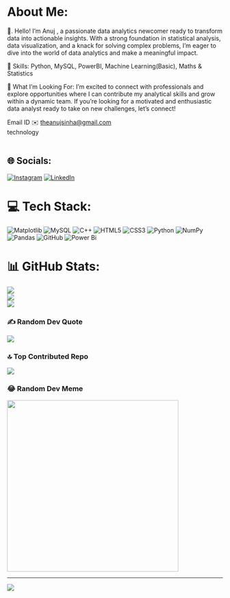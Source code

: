 



#  About Me:
👋. Hello! I’m Anuj , a passionate data analytics newcomer ready to transform data into actionable insights. With a strong foundation in statistical analysis, data visualization, and a knack for solving complex problems, I’m eager to dive into the world of data analytics and make a meaningful impact.

🔧 Skills: Python, MySQL, PowerBI, Machine Learning(Basic), Maths & Statistics



💼 What I’m Looking For: I’m excited to connect with professionals and explore opportunities where I can contribute my analytical skills and grow within a dynamic team. If you’re looking for a motivated and enthusiastic data analyst ready to take on new challenges, let’s connect!

Email ID 
✉️ theanujsinha@gmail.com <br>technology <br><br>


## 🌐 Socials:
[![Instagram](https://img.shields.io/badge/Instagram-%23E4405F.svg?logo=Instagram&logoColor=white)](https://instagram.com/theanujsinha) [![LinkedIn](https://img.shields.io/badge/LinkedIn-%230077B5.svg?logo=linkedin&logoColor=white)](https://linkedin.com/in/theanujsinha01) 

# 💻 Tech Stack:
![Matplotlib](https://img.shields.io/badge/Matplotlib-%23ffffff.svg?style=for-the-badge&logo=Matplotlib&logoColor=black) ![MySQL](https://img.shields.io/badge/mysql-4479A1.svg?style=for-the-badge&logo=mysql&logoColor=white) ![C++](https://img.shields.io/badge/c++-%2300599C.svg?style=for-the-badge&logo=c%2B%2B&logoColor=white) ![HTML5](https://img.shields.io/badge/html5-%23E34F26.svg?style=for-the-badge&logo=html5&logoColor=white) ![CSS3](https://img.shields.io/badge/css3-%231572B6.svg?style=for-the-badge&logo=css3&logoColor=white) ![Python](https://img.shields.io/badge/python-3670A0?style=for-the-badge&logo=python&logoColor=ffdd54) ![NumPy](https://img.shields.io/badge/numpy-%23013243.svg?style=for-the-badge&logo=numpy&logoColor=white) ![Pandas](https://img.shields.io/badge/pandas-%23150458.svg?style=for-the-badge&logo=pandas&logoColor=white) ![GitHub](https://img.shields.io/badge/github-%23121011.svg?style=for-the-badge&logo=github&logoColor=white) ![Power Bi](https://img.shields.io/badge/power_bi-F2C811?style=for-the-badge&logo=powerbi&logoColor=black)
# 📊 GitHub Stats:
![](https://github-readme-stats.vercel.app/api?username=theanujsinha01&theme=&hide_border=true&include_all_commits=true&count_private=true)<br/>
![](https://github-readme-streak-stats.herokuapp.com/?user=theanujsinha01&theme=&hide_border=true)<br/>
![](https://github-readme-stats.vercel.app/api/top-langs/?username=theanujsinha01&theme=&hide_border=true&include_all_commits=true&count_private=true&layout=compact)

### ✍️ Random Dev Quote
![](https://quotes-github-readme.vercel.app/api?type=horizontal&theme=)

### 🔝 Top Contributed Repo
![](https://github-contributor-stats.vercel.app/api?username=theanujsinha01&limit=5&theme=&combine_all_yearly_contributions=true)

### 😂 Random Dev Meme
<img src='https://memer-new.vercel.app/' style="height: 400px;"/>

---
[![](https://visitcount.itsvg.in/api?id=theanujsinha01&icon=0&color=0)](https://visitcount.itsvg.in)

<!-- Proudly created with GPRM ( https://gprm.itsvg.in ) -->
